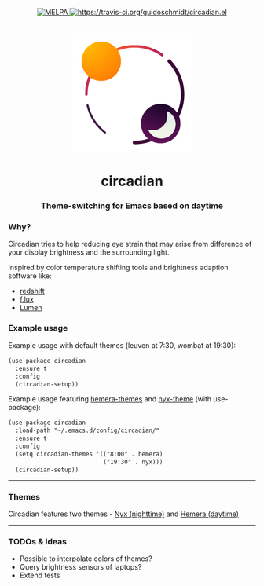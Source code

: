 <p align="center">
<a href="https://melpa.org/#/circadian" target="_blank">
  <img src="https://melpa.org/packages/circadian-badge.svg" alt="MELPA"/>
</a>
<a href="https://travis-ci.org/guidoschmidt/circadian.el" target="_blank">
  <img src="https://travis-ci.org/guidoschmidt/circadian.el.svg?branch=master"
       alt="https://travis-ci.org/guidoschmidt/circadian.el"/>
</a>
<br>
<br>
<br>
<img src="logo.png" alt="Logo"/>

<h1 align="center">circadian</h1>
<h3 align="center">Theme-switching for Emacs based on daytime</h3>
</p>

### Why?
Circadian tries to help reducing eye strain that may arise
from difference of your display brightness and the
surrounding light.

Inspired by color temperature shifting tools and brightness
adaption software like:
- [redshift](https://wiki.archlinux.org/index.php/Redshift)
- [f.lux](https://justgetflux.com/news/pages/mac/)
- [Lumen](https://github.com/anishathalye/lumen)

### Example usage
Example usage with default themes (leuven at 7:30, wombat at 19:30):
```elisp
(use-package circadian
  :ensure t
  :config
  (circadian-setup))
```

Example usage featuring [hemera-themes](https://github.com/GuidoSchmidt/emacs-hemera-theme)
and [nyx-theme](https://github.com/GuidoSchmidt/emacs-nyx-theme) (with use-package):

```elisp
(use-package circadian
  :load-path "~/.emacs.d/config/circadian/"
  :ensure t
  :config
  (setq circadian-themes '(("8:00" . hemera)
                           ("19:30" . nyx)))
  (circadian-setup))
```

---

### Themes
Circadian features two themes - [Nyx (nighttime)](https://github.com/GuidoSchmidt/emacs-nyx-theme)
and [Hemera (daytime)](https://github.com/GuidoSchmidt/emacs-hemera-theme)

---

### TODOs & Ideas
- Possible to interpolate colors of themes?
- Query brightness sensors of laptops?
- Extend tests
